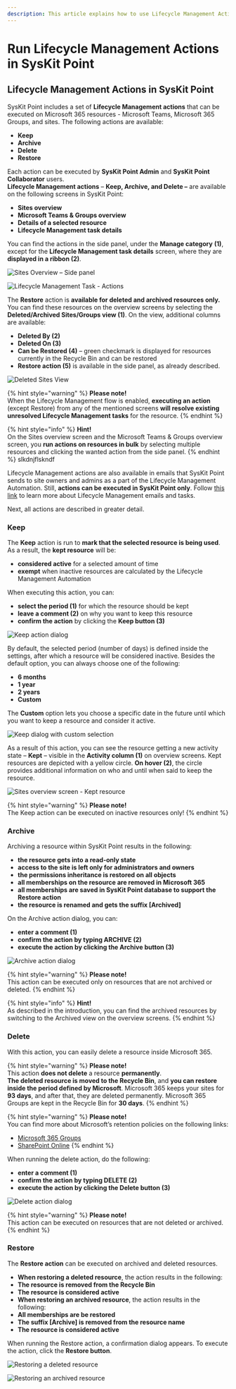 ```yaml
---
description: This article explains how to use Lifecycle Management Actions in SysKit Point.
---
```


# Run Lifecycle Management Actions in SysKit Point

## Lifecycle Management Actions in SysKit Point

SysKit Point includes a set of **Lifecycle Management actions** that can be executed on Microsoft 365 resources - Microsoft Teams, Microsoft 365 Groups, and sites. The following actions are available:

* **Keep**
* **Archive**
* **Delete**
* **Restore**

Each action can be executed by **SysKit Point Admin** and **SysKit Point Collaborator** users.  
**Lifecycle Management actions** – **Keep, Archive, and Delete –** are available on the following screens in SysKit Point:

* **Sites overview**
* **Microsoft Teams & Groups overview**
* **Details of a selected resource**
* **Lifecycle Management task details**

You can find the actions in the side panel, under the **Manage category** **\(1\)**, except for the **Lifecycle Management task details** screen, where they are **displayed in a ribbon \(2\)**.

![Sites Overview &#x2013; Side panel](../../.gitbook/assets/0%20%282%29.png)

![Lifecycle Management Task - Actions](../../.gitbook/assets/1.png)

The **Restore** action is **available for deleted and archived resources only.** You can find these resources on the overview screens by selecting the **Deleted/Archived Sites/Groups view \(1\)**. On the view, additional columns are available:

* **Deleted By \(2\)**
* **Deleted On \(3\)**
* **Can be Restored \(4\)** – green checkmark is displayed for resources currently in the Recycle Bin and can be restored
* **Restore action \(5\)** is available in the side panel, as already described.

![Deleted Sites View](../../.gitbook/assets/2%20%282%29.png)

{% hint style="warning" %}
**Please note!**  
When the Lifecycle Management flow is enabled, **executing an action** \(except Restore\) from any of the mentioned screens **will resolve existing unresolved Lifecycle Management tasks** for the resource.
{% endhint %}

{% hint style="info" %}
**Hint!**  
On the Sites overview screen and the Microsoft Teams & Groups overview screen, you **run actions on resources in bulk** by selecting multiple resources and clicking the wanted action from the side panel.
{% endhint %}
slkdnjflskndf

Lifecycle Management actions are also available in emails that SysKit Point sends to site owners and admins as a part of the Lifecycle Management Automation. Still, **actions can be executed in SysKit Point only**. Follow [this link](lifecycle-management.md) to learn more about Lifecycle Management emails and tasks.

Next, all actions are described in greater detail.

### Keep

The **Keep** action is run to **mark that the selected resource is being used**. As a result, the **kept resource** will be:

* **considered active** for a selected amount of time
* **exempt** when inactive resources are calculated by the Lifecycle Management Automation

When executing this action, you can:

* **select the period \(1\)** for which the resource should be kept
* **leave a comment \(2\)** on why you want to keep this resource
* **confirm the action** by clicking the **Keep button \(3\)**

![Keep action dialog](../../.gitbook/assets/3%20%282%29.png)

By default, the selected period \(number of days\) is defined inside the settings, after which a resource will be considered inactive. Besides the default option, you can always choose one of the following:

* **6 months**
* **1 year**
* **2 years**
* **Custom**

The **Custom** option lets you choose a specific date in the future until which you want to keep a resource and consider it active.

![Keep dialog with custom selection](../../.gitbook/assets/4%20%282%29.png)

As a result of this action, you can see the resource getting a new activity state – **Kept** – visible in the **Activity column \(1\)** on overview screens. Kept resources are depicted with a yellow circle. **On hover \(2\)**, the circle provides additional information on who and until when said to keep the resource.

![Sites overview screen - Kept resource](../../.gitbook/assets/image.png)

{% hint style="warning" %}
**Please note!**  
The Keep action can be executed on inactive resources only!
{% endhint %}

### Archive

Archiving a resource within SysKit Point results in the following:

* **the resource gets into a read-only state**
* **access to the site is left only for administrators and owners**
* **the permissions inheritance is restored on all objects**
* **all memberships on the resource are removed in Microsoft 365**
* **all memberships are saved in SysKit Point database to support the Restore action**
* **the resource is renamed and gets the suffix \[Archived\]**

On the Archive action dialog, you can:

* **enter a comment \(1\)**
* **confirm the action by typing ARCHIVE \(2\)**
* **execute the action by clicking the Archive button \(3\)**

![Archive action dialog](../../.gitbook/assets/6%20%282%29.png)

{% hint style="warning" %}
**Please note!**  
This action can be executed only on resources that are not archived or deleted.
{% endhint %}

{% hint style="info" %}
**Hint!**  
As described in the introduction, you can find the archived resources by switching to the Archived view on the overview screens.
{% endhint %}

### Delete

With this action, you can easily delete a resource inside Microsoft 365.

{% hint style="warning" %}
**Please note!**  
This action **does not delete** a resource **permanently**.  
**The deleted resource is moved to the Recycle Bin**, and **you can restore inside the period defined by Microsoft**. Microsoft 365 keeps your sites for **93 days**, and after that, they are deleted permanently. Microsoft 365 Groups are kept in the Recycle Bin for **30 days**.
{% endhint %}

{% hint style="warning" %}
**Please note!**  
You can find more about Microsoft’s retention policies on the following links:

* [Microsoft 365 Groups](https://docs.microsoft.com/en-us/microsoft-365/admin/create-groups/restore-deleted-group?view=o365-worldwide)
* [SharePoint Online](https://support.microsoft.com/en-us/office/restore-items-in-the-recycle-bin-that-were-deleted-from-sharepoint-or-teams-6df466b6-55f2-4898-8d6e-c0dff851a0be?ui=en-us&rs=en-us&ad=us#ID0EAADAAA=Online)
{% endhint %}

When running the delete action, do the following:

* **enter a comment \(1\)**
* **confirm the action by typing DELETE \(2\)**
* **execute the action by clicking the Delete button \(3\)**

![Delete action dialog](../../.gitbook/assets/7.png)

{% hint style="warning" %}
**Please note!**  
This action can be executed on resources that are not deleted or archived.
{% endhint %}

### Restore

The **Restore action** can be executed on archived and deleted resources.

* **When restoring a deleted resource**, the action results in the following:
* **The resource is removed from the Recycle Bin**
* **The resource is considered active**
* **When restoring an archived resource**, the action results in the following:
* **All memberships are be restored**
* **The suffix \[Archive\] is removed from the resource name**
* **The resource is considered active**

When running the Restore action, a confirmation dialog appears. To execute the action, click the **Restore button**.

![Restoring a deleted resource](../../.gitbook/assets/8.png)

![Restoring an archived resource](../../.gitbook/assets/image%20%281%29.png)

